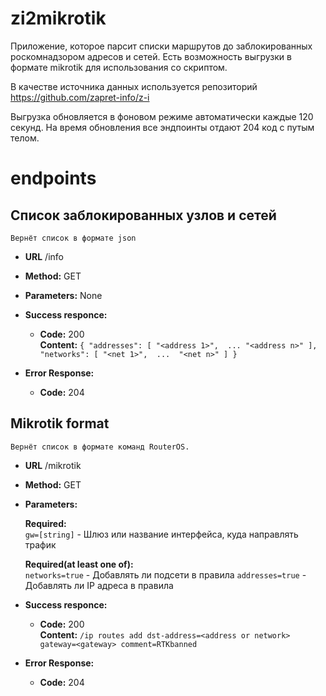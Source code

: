 # zi2mikrotik
Приложение, которое парсит списки маршрутов до заблокированных роскомнадзором адресов и сетей.
Есть возможность выгрузки в формате mikrotik для использования со скриптом. 

В качестве источника данных используется репозиторий https://github.com/zapret-info/z-i

Выгрузка обновляется в фоновом режиме автоматически каждые 120 секунд. На время обновления все эндпоинты отдают 204 код с путым телом.

# endpoints

**Список заблокированных узлов и сетей**
----
    Вернёт список в формате json  

* **URL**
    /info 
    
* **Method:**
    GET
    
* **Parameters:**
    None
    
* **Success responce:**
    * **Code:** 200 <br />
        **Content:** `{
  "addresses": [
    "<address 1>", 
    ...
    "<address n>"
  ], 
  "networks": [
    "<net 1>", 
    ... 
    "<net n>"
  ]
}`
* **Error Response:**

  * **Code:** 204 <br />

**Mikrotik format**
----
    Вернёт список в формате команд RouterOS.

* **URL**
    /mikrotik 
    
* **Method:**
    GET
    
* **Parameters:**

    **Required:**     
    `gw=[string]` - Шлюз или название интерфейса, куда направлять трафик
    
    **Required(at least one of):**     
    `networks=true` - Добавлять ли подсети в правила
    `addresses=true` - Добавлять ли IP адреса в правила
       
    
* **Success responce:**
    * **Code:** 200 <br />
        **Content:** 
        `/ip routes add dst-address=<address or network> gateway=<gateway> comment=RTKbanned`


* **Error Response:**

  * **Code:** 204 <br />
